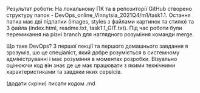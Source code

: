 Результат роботи:
На локальному ПК та в репозиторії GitHub створено структуру папок - DevOps_online_Vinnytsia_2021Q4/m1/task1.1. Остання папка має дві підпапки (images, styles з файлами картинок та стилю) та 3 файла (index.html, readme.txt, task1.1_GIT.txt). 
Під час роботи були перемикання на різні branch для наглядного розуміння команди merge.


Що таке DevOps?
З першої лекції та першого домашнього завдання я зрозумів, шо це спеціаліст, який добре розуміється в системному адмініструванні і має розуміння в моментах розробки.  Візуально оцінюючи код він знає де це має працювати з якими технічними характеристиками та завдяки яких сервісів.

(додати скріни)
писати кодом .md

